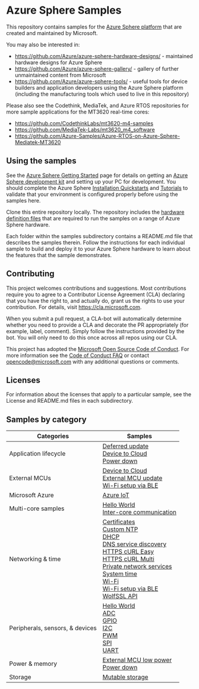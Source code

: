 # Azure Sphere Samples
This repository contains samples for the [Azure Sphere platform](https://www.microsoft.com/azure-sphere/) that are created and maintained by Microsoft.

You may also be interested in:
- https://github.com/Azure/azure-sphere-hardware-designs/ - maintained hardware designs for Azure Sphere
- https://github.com/Azure/azure-sphere-gallery/ - gallery of further unmaintained content from Microsoft
- https://github.com/Azure/azure-sphere-tools/ - useful tools for device builders and application developers using the Azure Sphere platform (including the manufacturing tools which used to live in this repository)

Please also see the Codethink, MediaTek, and Azure RTOS repositories for more sample applications for the MT3620 real-time cores:
- https://github.com/CodethinkLabs/mt3620-m4-samples
- https://github.com/MediaTek-Labs/mt3620_m4_software
- https://github.com/Azure-Samples/Azure-RTOS-on-Azure-Sphere-Mediatek-MT3620

## Using the samples
See the [Azure Sphere Getting Started](https://www.microsoft.com/azure-sphere/get-started/) page for details on getting an [Azure Sphere development kit](https://aka.ms/AzureSphereHardware) and setting up your PC for development. You should complete the Azure Sphere [Installation Quickstarts](https://learn.microsoft.com/azure-sphere/install/overview) and [Tutorials](https://learn.microsoft.com/azure-sphere/install/qs-overview) to validate that your environment is configured properly before using the samples here.

Clone this entire repository locally. The repository includes the [hardware definition files](./HardwareDefinitions/) that are required to run the samples on a range of Azure Sphere hardware.

Each folder within the samples subdirectory contains a README.md file that describes the samples therein. Follow the instructions for each individual sample to build and deploy it to your Azure Sphere hardware to learn about the features that the sample demonstrates.

## Contributing
This project welcomes contributions and suggestions. Most contributions require you to agree to a Contributor License Agreement (CLA) declaring that you have the right to, and actually do, grant us the rights to use your contribution. For details, visit https://cla.microsoft.com.

When you submit a pull request, a CLA-bot will automatically determine whether you need to provide a CLA and decorate the PR appropriately (for example, label, comment). Simply follow the instructions provided by the bot. You will only need to do this once across all repos using our CLA.

This project has adopted the [Microsoft Open Source Code of Conduct](https://opensource.microsoft.com/codeofconduct/).
For more information see the [Code of Conduct FAQ](https://opensource.microsoft.com/codeofconduct/faq/) or
contact [opencode@microsoft.com](mailto:opencode@microsoft.com) with any additional questions or comments.

## Licenses

For information about the licenses that apply to a particular sample, see the License and README.md files in each subdirectory.

## Samples by category

| Categories                        | Samples                       |
|-----------------------------------|-------------------------------|
| Application lifecycle             | [Deferred update](https://github.com/Azure/azure-sphere-samples/tree/main/Samples/DeferredUpdate/DeferredUpdate_HighLevelApp) <br/> [Device to Cloud](https://github.com/Azure/azure-sphere-samples/tree/main/Samples/DeviceToCloud/ExternalMcuLowPower) <br/> [Power down](https://github.com/Azure/azure-sphere-samples/tree/main/Samples/Powerdown/Powerdown_HighLevelApp) |
| External MCUs                     | [Device to Cloud](https://github.com/Azure/azure-sphere-samples/tree/main/Samples/DeviceToCloud/ExternalMcuLowPower) <br/> [External MCU update](https://github.com/Azure/azure-sphere-samples/tree/main/Samples/ExternalMcuUpdate) <br/> [Wi-Fi setup via BLE](https://github.com/Azure/azure-sphere-samples/tree/main/Samples/WifiSetupAndDeviceControlViaBle) |
| Microsoft Azure                   | [Azure IoT](https://github.com/Azure/azure-sphere-samples/tree/main/Samples/AzureIoT) |
| Multi-core samples                |  [Hello World](https://github.com/Azure/azure-sphere-samples/tree/main/Samples/HelloWorld)  <br/>[Inter-core communication](https://github.com/Azure/azure-sphere-samples/tree/main/Samples/IntercoreComms) |
| Networking & time                 | [Certificates](https://github.com/Azure/azure-sphere-samples/tree/main/Samples/Certificates/Cert_HighLevelApp) <br/> [Custom NTP](https://github.com/Azure/azure-sphere-samples/tree/main/Samples/CustomNTP/CustomNTP_HighLevelApp) <br/> [DHCP](https://github.com/Azure/azure-sphere-samples/tree/main/Samples/DHCP) <br/> [DNS service discovery](https://github.com/Azure/azure-sphere-samples/tree/main/Samples/DNSServiceDiscovery) <br/> [HTTPS cURL Easy](https://github.com/Azure/azure-sphere-samples/tree/main/Samples/HTTPS/HTTPS_Curl_Easy) <br/> [HTTPS cURL Multi](https://github.com/Azure/azure-sphere-samples/tree/main/Samples/HTTPS/HTTPS_Curl_Multi) <br/> [Private network services](https://github.com/Azure/azure-sphere-samples/tree/main/Samples/PrivateNetworkServices) <br/> [System time](https://github.com/Azure/azure-sphere-samples/tree/main/Samples/SystemTime) <br/> [Wi-Fi](https://github.com/Azure/azure-sphere-samples/tree/main/Samples/WiFi/WiFi_HighLevelApp) <br/> [Wi-Fi setup via BLE](https://github.com/Azure/azure-sphere-samples/tree/main/Samples/WifiSetupAndDeviceControlViaBle) <br/> [WolfSSL API](https://github.com/Azure/azure-sphere-samples/tree/main/Samples/WolfSSL/WolfSSL_HighLevelApp) |
| Peripherals, sensors, &   devices | [Hello World](https://github.com/Azure/azure-sphere-samples/tree/main/Samples/HelloWorld) <br/> [ADC](https://github.com/Azure/azure-sphere-samples/tree/main/Samples/ADC/ADC_HighLevelApp) <br/> [GPIO](https://github.com/Azure/azure-sphere-samples/tree/main/Samples/GPIO/GPIO_HighLevelApp) <br/> [I2C](https://github.com/Azure/azure-sphere-samples/tree/main/Samples/I2C/I2C_LSM6DS3_HighLevelApp) <br/> [PWM](https://github.com/Azure/azure-sphere-samples/tree/main/Samples/PWM/PWM_HighLevelApp) <br/> [SPI](https://github.com/Azure/azure-sphere-samples/tree/main/Samples/SPI/SPI_LSM6DS3_HighLevelApp) <br/> [UART](https://github.com/Azure/azure-sphere-samples/tree/main/Samples/UART/UART_HighLevelApp) |
| Power & memory                    |  [External MCU low power](https://github.com/Azure/azure-sphere-samples/tree/main/Samples/DeviceToCloud/ExternalMcuLowPower) <br/> [Power down](https://github.com/Azure/azure-sphere-samples/tree/main/Samples/Powerdown/Powerdown_HighLevelApp) |
| Storage                           | [Mutable storage](https://github.com/Azure/azure-sphere-samples/tree/main/Samples/MutableStorage) |
